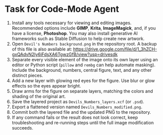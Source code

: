 # Task for Code-Mode Agent
1. Install any tools necessary for viewing and editing images. Recommended options include **GIMP**, **Krita**, **ImageMagick**, and, if you have a license, **Photoshop**. You may also install generative AI frameworks such as Stable Diffusion to help create new artwork.
2. Open `Devil's Numbers background.png` in the repository root. A backup of this file is also available at:
   https://drive.google.com/file/d/1_3hZCH-gxQAdvN2Iy6iFdsXA6TgwzGfB/view?usp=drivesdk
3. Separate every visible element of the image onto its own layer using an editor or Python script (`pillow` and `rembg` can help automate masking). Include the background, numbers, central figure, text, and any other distinct pieces.
4. Add a new layer with glowing red eyes for the figure. Use blur or glow effects so the eyes appear bright.
5. Draw arms for the figure on separate layers, matching the colors and shading of the original art.
6. Save the layered project as `Devils_Numbers_layers.xcf` (or `.psd`).
7. Export a flattened version named `Devils_Numbers_modified.png`.
8. Commit both the layered file and the updated PNG to the repository.
9. If any command fails or the result does not look correct, keep troubleshooting and re-running steps until the full image modification succeeds.
